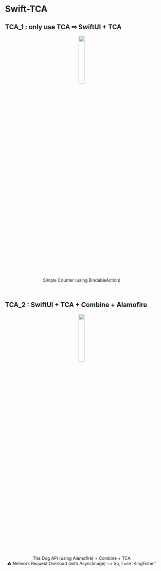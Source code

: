 # Swift-TCA

TCA_1 : only use TCA ⇨ SwiftUI + TCA
--- 

<p align="center">
  <img src="https://github.com/DinggiDing/Swift-TCA/assets/77246590/ae632776-09df-4576-a7ad-454d0b669bde" width="20%" height="20%"/>
</p>
<p align="center">
  Simple Counter (using BindableAction)
</p>

&nbsp;
&nbsp;

TCA_2 : SwiftUI + TCA + Combine + Alamofire
---

<p align="center">
  <img src="https://github.com/DinggiDing/Swift-TCA/assets/77246590/8deffaac-a375-4ba7-ad67-81871531fb91" width="20%" height="20%"/>
</p>
<p align="center">
  The Dog API (using Alamofire) + Combine + TCA<br>
  ⚠️ Network Request Overload (with AsyncImage) ~> So, I use 'KingFisher'
</p>
